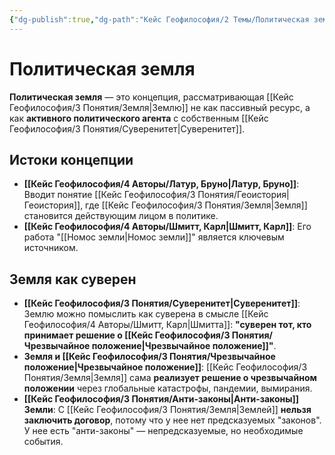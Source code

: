 ```yaml
---
{"dg-publish":true,"dg-path":"Кейс Геофилософия/2 Темы/Политическая земля","permalink":"/kejs-geofilosofiya/2-temy/politicheskaya-zemlya/","dgShowLocalGraph":true}
---
```


# Политическая земля

**Политическая земля** — это концепция, рассматривающая [[Кейс Геофилософия/3 Понятия/Земля\|Землю]] не как пассивный ресурс, а как **активного политического агента** с собственным [[Кейс Геофилософия/3 Понятия/Суверенитет\|Суверенитет]].

## Истоки концепции
- **[[Кейс Геофилософия/4 Авторы/Латур, Бруно\|Латур, Бруно]]**: Вводит понятие [[Кейс Геофилософия/3 Понятия/Геоистория\|Геоистория]], где [[Кейс Геофилософия/3 Понятия/Земля\|Земля]] становится действующим лицом в политике.
- **[[Кейс Геофилософия/4 Авторы/Шмитт, Карл\|Шмитт, Карл]]**: Его работа "[[Номос земли\|Номос земли]]" является ключевым источником.

## Земля как суверен
- **[[Кейс Геофилософия/3 Понятия/Суверенитет\|Суверенитет]]**: Землю можно помыслить как суверена в смысле [[Кейс Геофилософия/4 Авторы/Шмитт, Карл\|Шмитта]]: **"суверен тот, кто принимает решение о [[Кейс Геофилософия/3 Понятия/Чрезвычайное положение\|Чрезвычайное положение]]"**.
- **Земля и [[Кейс Геофилософия/3 Понятия/Чрезвычайное положение\|Чрезвычайное положение]]**: [[Кейс Геофилософия/3 Понятия/Земля\|Земля]] сама **реализует решение о чрезвычайном положении** через глобальные катастрофы, пандемии, вымирания.
- **[[Кейс Геофилософия/3 Понятия/Анти-законы\|Анти-законы]] Земли**: С [[Кейс Геофилософия/3 Понятия/Земля\|Землей]] **нельзя заключить договор**, потому что у нее нет предсказуемых "законов". У нее есть "анти-законы" — непредсказуемые, но необходимые события.